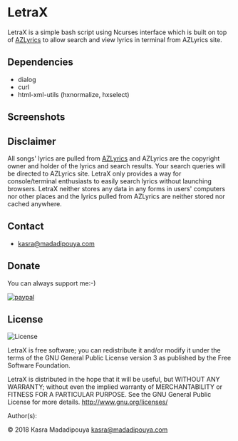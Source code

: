 # LetraX
LetraX is a simple bash script using Ncurses interface which is built on top of [AZLyrics](https://www.azlyrics) to allow search and view lyrics in terminal from AZLyrics site.

## Dependencies
- dialog
- curl
- html-xml-utils (hxnormalize, hxselect)

## Screenshots

## Disclaimer
All songs' lyrics are pulled from [AZLyrics](https://www.azlyrics.com) and AZLyrics are the copyright owner and holder of the lyrics and search results. Your search queries will be directed to AZLyrics site. LetraX only provides a way for console/terminal enthusiasts to easily search lyrics without launching browsers. LetraX neither stores any data in any forms in users' computers nor other places and the lyrics pulled from AZLyrics are neither stored nor cached anywhere.

## Contact
* kasra@madadipouya.com

## Donate
You can always support me:-)

[![paypal](https://www.paypalobjects.com/en_US/i/btn/btn_donateCC_LG.gif)](https://www.paypal.com/cgi-bin/webscr?cmd=_s-xclick&hosted_button_id=C68PYFWLT332S)

## License
<p>
<img src="https://www.gnu.org/graphics/gplv3-127x51.png" alt="License"/>
</p>
LetraX is free software; you can redistribute it and/or modify
it under the terms of the GNU General Public License version 3
as published by the Free Software Foundation.

LetraX is distributed in the hope that it will be useful,
but WITHOUT ANY WARRANTY; without even the implied warranty of
MERCHANTABILITY or FITNESS FOR A PARTICULAR PURPOSE.  See the
GNU General Public License for more details.  <http://www.gnu.org/licenses/>

Author(s):

© 2018 Kasra Madadipouya <kasra@madadipouya.com> 
